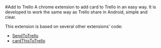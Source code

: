 #Add to Trello
A chrome extension to add card to Trello in an easy way. It is developed to work the same way as Trello share in Android, simple and clear.

This extension is based on several other extensions' code:

- [SendToTrello](https://chrome.google.com/webstore/detail/send-to-trello/kffakhbmmmjckkekcgjdkclapkijnpmc?hl=en)
- [cardThisToTrello](https://chrome.google.com/webstore/detail/card-this-to-trello/llapjidoaciepmfjchefhhachlmehfdl?hl=en)
